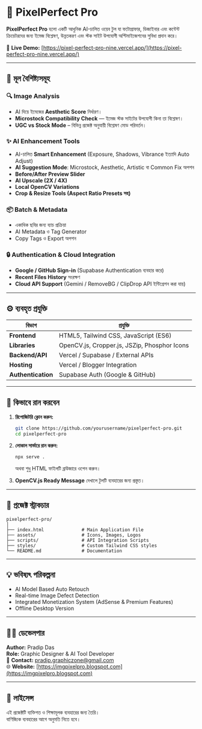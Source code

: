 # 🌌 PixelPerfect Pro

**PixelPerfect Pro** হলো একটি আধুনিক AI-চালিত ওয়েব টুল যা ফটোগ্রাফার, ডিজাইনার এবং কন্টেন্ট ক্রিয়েটরদের জন্য ইমেজ বিশ্লেষণ, উন্নতকরণ এবং স্টক সাইট উপযোগী অপ্টিমাইজেশনের সুবিধা প্রদান করে।

🔗 **Live Demo:** [https://pixel-perfect-pro-nine.vercel.app/](https://pixel-perfect-pro-nine.vercel.app/)

---

## 🧠 মূল বৈশিষ্ট্যসমূহ

### 🔍 Image Analysis
- AI দিয়ে ইমেজের **Aesthetic Score** নির্ধারণ।
- **Microstock Compatibility Check** — ইমেজ স্টক সাইটের উপযোগী কিনা তা বিশ্লেষণ।
- **UGC vs Stock Mode** – বিভিন্ন প্রজেক্ট অনুযায়ী বিশ্লেষণ মোড পরিবর্তন।

### ✨ AI Enhancement Tools
- AI-চালিত **Smart Enhancement** (Exposure, Shadows, Vibrance ইত্যাদি Auto Adjust)  
- **AI Suggestion Mode**: Microstock, Aesthetic, Artistic বা Common Fix অপশন
- **Before/After Preview Slider**
- **AI Upscale (2X / 4X)**
- **Local OpenCV Variations**
- **Crop & Resize Tools (Aspect Ratio Presets সহ)**

### 📦 Batch & Metadata
- একাধিক ছবির জন্য ব্যাচ প্রক্রিয়া
- AI Metadata ও Tag Generator
- Copy Tags ও Export অপশন

### 🔒 Authentication & Cloud Integration
- **Google / GitHub Sign-in** (Supabase Authentication ব্যবহার করে)
- **Recent Files History** সংরক্ষণ
- **Cloud API Support** (Gemini / RemoveBG / ClipDrop API ইন্টিগ্রেশন করা যায়)

---

## ⚙️ ব্যবহৃত প্রযুক্তি

| বিভাগ | প্রযুক্তি |
|-------|------------|
| **Frontend** | HTML5, Tailwind CSS, JavaScript (ES6) |
| **Libraries** | OpenCV.js, Cropper.js, JSZip, Phosphor Icons |
| **Backend/API** | Vercel / Supabase / External APIs |
| **Hosting** | Vercel / Blogger Integration |
| **Authentication** | Supabase Auth (Google & GitHub) |

---

## 🚀 কিভাবে রান করবেন

1. **রিপোজিটরি ক্লোন করুন:**
   ```bash
   git clone https://github.com/yourusername/pixelperfect-pro.git
   cd pixelperfect-pro
   ```

2. **লোকাল সার্ভারে রান করুন:**
   ```bash
   npx serve .
   ```
   অথবা শুধু HTML ফাইলটি ব্রাউজারে ওপেন করুন।

3. **OpenCV.js Ready Message** দেখালে টুলটি ব্যবহারের জন্য প্রস্তুত।

---

## 🧩 প্রজেক্ট স্ট্রাকচার

```
pixelperfect-pro/
│
├── index.html              # Main Application File
├── assets/                 # Icons, Images, Logos
├── scripts/                # API Integration Scripts
├── styles/                 # Custom Tailwind CSS styles
└── README.md               # Documentation
```

---

## 💡 ভবিষ্যৎ পরিকল্পনা

- AI Model Based Auto Retouch
- Real-time Image Defect Detection
- Integrated Monetization System (AdSense & Premium Features)
- Offline Desktop Version

---

## 👨‍💻 ডেভেলপার

**Author:** Pradip Das  
**Role:** Graphic Designer & AI Tool Developer  
📧 **Contact:** pradip.graphiczone@gmail.com  
🌐 **Website:** [https://imgpixelpro.blogspot.com](https://imgpixelpro.blogspot.com)

---

## 📄 লাইসেন্স

এই প্রজেক্টটি ব্যক্তিগত ও শিক্ষামূলক ব্যবহারের জন্য তৈরি।  
বাণিজ্যিক ব্যবহারের আগে অনুমতি নিতে হবে।

